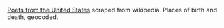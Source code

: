 [Poets from the United States](https://en.wikipedia.org/wiki/List_of_poets_from_the_United_States) scraped from wikipedia. Places of birth and death, geocoded.

